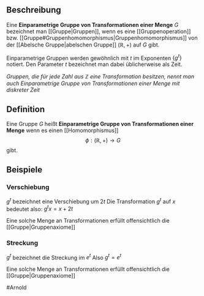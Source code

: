 ## Beschreibung
Eine **Einparametrige Gruppe von Transformationen einer Menge** $G$ bezeichnet man [[Gruppe|Gruppen]], wenn es eine [[Gruppenoperation]] bzw. [[Gruppe#Gruppenhomomorphismus|Gruppenhomomorphismus]] von der [[Abelsche Gruppe|abelschen Gruppe]] $(\mathbb{R}, +)$ auf $G$ gibt.

Einparametrige Gruppen werden gewöhnlich mit $t$ im Exponenten $\{g^t\}$ notiert. Den Parameter $t$ bezeichnet man dabei üblicherweise als Zeit.

*Gruppen, die für jede Zahl aus $\mathbb{Z}$ eine Transformation besitzen, nennt man auch Einparametrige Gruppe von Transformationen einer Menge mit diskreter Zeit*

## Definition
Eine Gruppe $G$ heißt **Einparametrige Gruppe von Transformationen einer Menge** wenn es einen [[Homomorphismus]]
$$\phi: (\mathbb{R}, +) \to G$$
gibt.

## Beispiele
### Verschiebung
$g^t$ bezeichnet eine Verschiebung um $2t$
Die Transformation $g^t$ auf $x$ bedeutet also: $g^tx = x+2t$

Eine solche Menge an Transformationen erfüllt offensichtlich die [[Gruppe|Gruppenaxiome]]

### Streckung
$g^t$ bezeichnet die Streckung im $e^t$
Also $g^t = e^t$ 

Eine solche Menge an Transformationen erfüllt offensichtlich die [[Gruppe|Gruppenaxiome]]

#Arnold 